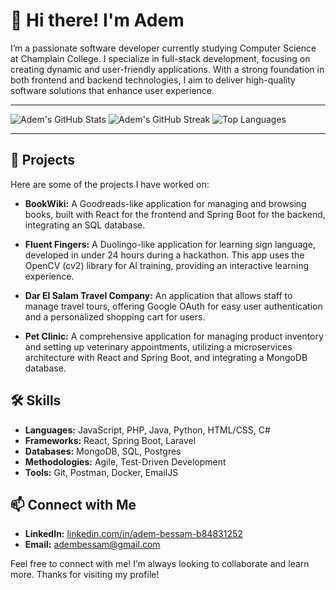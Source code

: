 # 👋 Hi there! I'm Adem

I’m a passionate software developer currently studying Computer Science at Champlain College. I specialize in full-stack development, focusing on creating dynamic and user-friendly applications. With a strong foundation in both frontend and backend technologies, I aim to deliver high-quality software solutions that enhance user experience.

---

![Adem's GitHub Stats](https://github-readme-stats.vercel.app/api?username=Hares-2088&theme=tokyonight&hide_border=false&include_all_commits=true&count_private=true&rank_icon=github)
![Adem's GitHub Streak](https://github-readme-streak-stats.herokuapp.com/?user=Hares-2088&theme=tokyonight&hide_border=false)
![Top Languages](https://github-readme-stats.vercel.app/api/top-langs/?username=Hares-2088&theme=tokyonight&hide_border=false&include_all_commits=true&count_private=true&layout=compact&size_weight=0.5&count_weight=0.5)

---

## 🌟 Projects

Here are some of the projects I have worked on:

- **BookWiki:** A Goodreads-like application for managing and browsing books, built with React for the frontend and Spring Boot for the backend, integrating an SQL database.

- **Fluent Fingers:** A Duolingo-like application for learning sign language, developed in under 24 hours during a hackathon. This app uses the OpenCV (cv2) library for AI training, providing an interactive learning experience.

- **Dar El Salam Travel Company:** An application that allows staff to manage travel tours, offering Google OAuth for easy user authentication and a personalized shopping cart for users.

- **Pet Clinic:** A comprehensive application for managing product inventory and setting up veterinary appointments, utilizing a microservices architecture with React and Spring Boot, and integrating a MongoDB database.

## 🛠️ Skills

- **Languages:** JavaScript, PHP, Java, Python, HTML/CSS, C#
- **Frameworks:** React, Spring Boot, Laravel
- **Databases:** MongoDB, SQL, Postgres
- **Methodologies:** Agile, Test-Driven Development
- **Tools:** Git, Postman, Docker, EmailJS

## 📫 Connect with Me

- **LinkedIn:** [linkedin.com/in/adem-bessam-b84831252](https://www.linkedin.com/in/adem-bessam-b84831252/)
- **Email:** adembessam@gmail.com

Feel free to connect with me! I’m always looking to collaborate and learn more. Thanks for visiting my profile!
